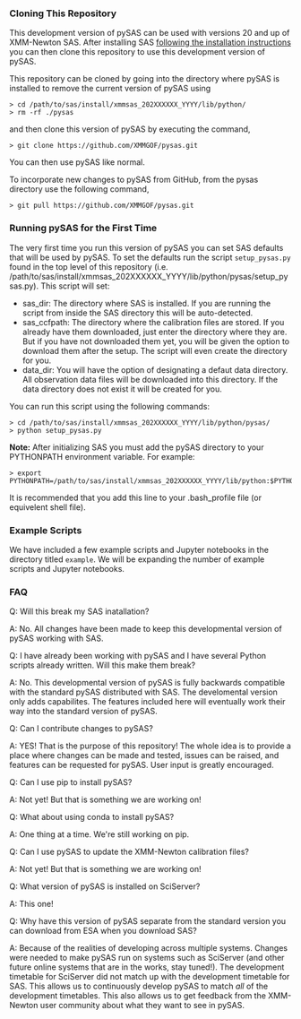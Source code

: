 ### Cloning This Repository

This development version of pySAS can be used with versions 20 and up of XMM-Newton SAS. After installing SAS [following the installation instructions](https://www.cosmos.esa.int/web/xmm-newton/sas-installation) you can then clone this repository to use this development version of pySAS.

This repository can be cloned by going into the directory where pySAS is installed to remove the current version of pySAS using 
```
> cd /path/to/sas/install/xmmsas_202XXXXXX_YYYY/lib/python/
> rm -rf ./pysas
```
and then clone this version of pySAS by executing the command,
```
> git clone https://github.com/XMMGOF/pysas.git
```
You can then use pySAS like normal.

To incorporate new changes to pySAS from GitHub, from the pysas directory use the following command,
```
> git pull https://github.com/XMMGOF/pysas.git
```

### Running pySAS for the First Time

The very first time you run this version of pySAS you can set SAS defaults that will be used by pySAS. To set the defaults run the script `setup_pysas.py` found in the top level of this repository (i.e. /path/to/sas/install/xmmsas_202XXXXXX_YYYY/lib/python/pysas/setup_pysas.py). This script will set:

- sas_dir: The directory where SAS is installed. If you are running the script from inside the SAS directory this will be auto-detected.
- sas_ccfpath: The directory where the calibration files are stored. If you already have them downloaded, just enter the directory where they are. But if you have not downloaded them yet, you will be given the option to download them after the setup. The script will even create the directory for you.
- data_dir: You will have the option of designating a defaut data directory. All observation data files will be downloaded into this directory. If the data directory does not exist it will be created for you.

You can run this script using the following commands:
```
> cd /path/to/sas/install/xmmsas_202XXXXXX_YYYY/lib/python/pysas/
> python setup_pysas.py
```
**Note:** After initializing SAS you must add the pySAS directory to your PYTHONPATH environment variable. For example:
```
> export PYTHONPATH=/path/to/sas/install/xmmsas_202XXXXXX_YYYY/lib/python:$PYTHONPATH
```
It is recommended that you add this line to your .bash_profile file (or equivelent shell file).

### Example Scripts

We have included a few example scripts and Jupyter notebooks in the directory titled `example`. We will be expanding the number of example scripts and Jupyter notebooks.

### FAQ

Q: Will this break my SAS inatallation?

A: No. All changes have been made to keep this developmental version of pySAS working with SAS.

Q: I have already been working with pySAS and I have several Python scripts already written. Will this make them break?

A: No. This developmental version of pySAS is fully backwards compatible with the standard pySAS distributed with SAS. The develomental version only adds capabilites. The features included here will eventually work their way into the standard version of pySAS.

Q: Can I contribute changes to pySAS?

A: YES! That is the purpose of this repository! The whole idea is to provide a place where changes can be made and tested, issues can be raised, and features can be requested for pySAS. User input is greatly encouraged.

Q: Can I use pip to install pySAS?

A: Not yet! But that is something we are working on!

Q: What about using conda to install pySAS?

A: One thing at a time. We're still working on pip.

Q: Can I use pySAS to update the XMM-Newton calibration files?

A: Not yet! But that is something we are working on!

Q: What version of pySAS is installed on SciServer?

A: This one!

Q: Why have this version of pySAS separate from the standard version you can download from ESA when you download SAS?

A: Because of the realities of developing across multiple systems. Changes were needed to make pySAS run on systems such as SciServer (and other future online systems that are in the works, stay tuned!). The development timetable for SciServer did not match up with the development timetable for SAS. This allows us to continuously develop pySAS to match *all* of the development timetables. This also allows us to get feedback from the XMM-Newton user community about what they want to see in pySAS.
